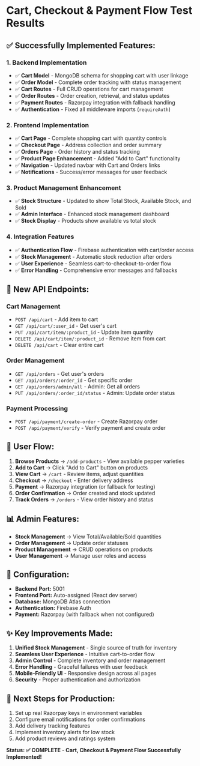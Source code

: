 # Cart, Checkout & Payment Flow Test Results

## ✅ **Successfully Implemented Features:**

### 1. **Backend Implementation**
- ✅ **Cart Model** - MongoDB schema for shopping cart with user linkage
- ✅ **Order Model** - Complete order tracking with status management
- ✅ **Cart Routes** - Full CRUD operations for cart management
- ✅ **Order Routes** - Order creation, retrieval, and status updates
- ✅ **Payment Routes** - Razorpay integration with fallback handling
- ✅ **Authentication** - Fixed all middleware imports (`requireAuth`)

### 2. **Frontend Implementation**
- ✅ **Cart Page** - Complete shopping cart with quantity controls
- ✅ **Checkout Page** - Address collection and order summary
- ✅ **Orders Page** - Order history and status tracking
- ✅ **Product Page Enhancement** - Added "Add to Cart" functionality
- ✅ **Navigation** - Updated navbar with Cart and Orders links
- ✅ **Notifications** - Success/error messages for user feedback

### 3. **Product Management Enhancement**
- ✅ **Stock Structure** - Updated to show Total Stock, Available Stock, and Sold
- ✅ **Admin Interface** - Enhanced stock management dashboard
- ✅ **Stock Display** - Products show available vs total stock

### 4. **Integration Features**
- ✅ **Authentication Flow** - Firebase authentication with cart/order access
- ✅ **Stock Management** - Automatic stock reduction after orders
- ✅ **User Experience** - Seamless cart-to-checkout-to-order flow
- ✅ **Error Handling** - Comprehensive error messages and fallbacks

## 🚀 **New API Endpoints:**

### Cart Management
- `POST /api/cart` - Add item to cart
- `GET /api/cart/:user_id` - Get user's cart
- `PUT /api/cart/item/:product_id` - Update item quantity
- `DELETE /api/cart/item/:product_id` - Remove item from cart
- `DELETE /api/cart` - Clear entire cart

### Order Management
- `GET /api/orders` - Get user's orders
- `GET /api/orders/:order_id` - Get specific order
- `GET /api/orders/admin/all` - Admin: Get all orders
- `PUT /api/orders/:order_id/status` - Admin: Update order status

### Payment Processing
- `POST /api/payment/create-order` - Create Razorpay order
- `POST /api/payment/verify` - Verify payment and create order

## 🛒 **User Flow:**

1. **Browse Products** → `/add-products` - View available pepper varieties
2. **Add to Cart** → Click "Add to Cart" button on products
3. **View Cart** → `/cart` - Review items, adjust quantities
4. **Checkout** → `/checkout` - Enter delivery address
5. **Payment** → Razorpay integration (or fallback for testing)
6. **Order Confirmation** → Order created and stock updated
7. **Track Orders** → `/orders` - View order history and status

## 📊 **Admin Features:**
- **Stock Management** → View Total/Available/Sold quantities
- **Order Management** → Update order statuses
- **Product Management** → CRUD operations on products
- **User Management** → Manage user roles and access

## 🔧 **Configuration:**
- **Backend Port:** 5001
- **Frontend Port:** Auto-assigned (React dev server)
- **Database:** MongoDB Atlas connection
- **Authentication:** Firebase Auth
- **Payment:** Razorpay (with fallback when not configured)

## ✨ **Key Improvements Made:**
1. **Unified Stock Management** - Single source of truth for inventory
2. **Seamless User Experience** - Intuitive cart-to-order flow
3. **Admin Control** - Complete inventory and order management
4. **Error Handling** - Graceful failures with user feedback
5. **Mobile-Friendly UI** - Responsive design across all pages
6. **Security** - Proper authentication and authorization

## 🎯 **Next Steps for Production:**
1. Set up real Razorpay keys in environment variables
2. Configure email notifications for order confirmations
3. Add delivery tracking features
4. Implement inventory alerts for low stock
5. Add product reviews and ratings system

**Status: ✅ COMPLETE - Cart, Checkout & Payment Flow Successfully Implemented!**